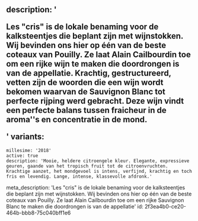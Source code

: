 description: '<p>Les "cris" is de lokale benaming voor de kalksteentjes die beplant zijn met wijnstokken. Wij bevinden ons hier op één van de beste coteaux van Pouilly. Ze laat Alain Cailbourdin toe om een rijke wijn te maken die doordrongen is van de appellatie. Krachtig, gestructureerd, vetten zijn de woorden die een wijn wordt bekomen waarvan de Sauvignon Blanc tot perfecte rijping werd gebracht. Deze wijn vindt een perfecte balans tussen fraicheur in de aroma''s en concentratie in de mond.</p>'
variants:
  -
    millesime: '2018'
    active: true
    description: 'Mooie, heldere citroengele kleur. Elegante, expressieve geuren, gaande van het tropisch fruit tot de citroenvruchten. Krachtige aanzet, het mondgevoel is intens, verfijnd, krachtig en toch fris en levendig. Lange, intense, klassevolle afdronk.'
meta_description: 'Les "cris" is de lokale benaming voor de kalksteentjes die beplant zijn met wijnstokken. Wij bevinden ons hier op één van de beste coteaux van Pouilly. Ze laat Alain Cailbourdin toe om een rijke Sauvignon Blanc te maken die doordrongen is van de appellatie'
id: 2f3ea4b0-ce20-464b-bbb8-75c040bff1e6
